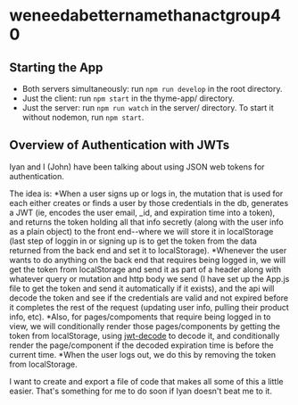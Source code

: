 # weneedabetternamethanactgroup40

## Starting the App
* Both servers simultaneously: run ```npm run develop``` in the root directory.
* Just the client: run ```npm start``` in the thyme-app/ directory.
* Just the server: run ```npm run watch``` in the server/ directory. To start it without nodemon, run ```npm start```.


## Overview of Authentication with JWTs
Iyan and I (John) have been talking about using JSON web tokens for authentication. 

The idea is: 
*When a user signs up or logs in, the mutation that is used for each either creates or finds a user by those credentials in the db, generates a JWT (ie, encodes the user email, _id, and expiration time into a token), and returns the token holding all that info secretly (along with the user info as a plain object) to the front end--where we will store it in localStorage (last step of loggin in or signing up is to get the token from the data returned from the back end and set it to localStorage).
*Whenever the user wants to do anything on the back end that requires being logged in, we will get the token from localStorage and send it as part of a header along with whatever query or mutation and http body we send (I have set up the App.js file to get the token and send it automatically if it exists), and the api will decode the token and see if the credentials are valid and not expired before it completes the rest of the request (updating user info, pulling their product info, etc). 
*Also, for pages/compoments that require being logged in to view, we will conditionally render those pages/components by getting the token from localStorage, using [jwt-decode](https://www.npmjs.com/package/jwt-decode) to decode it, and conditionally render the page/component if the decoded expiration time is before the current time.
*When the user logs out, we do this by removing the token from localStorage.

I want to create and export a file of code that makes all some of this a little easier. That's something for me to do soon if Iyan doesn't beat me to it. 